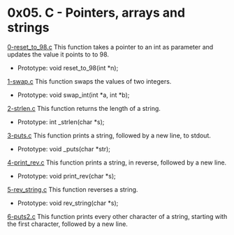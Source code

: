 # 0x05. C - Pointers, arrays and strings

[0-reset_to_98.c](./0-reset_to_98.c)
This function takes a pointer to an int as parameter and updates the value it points to to 98.

- Prototype: void reset_to_98(int \*n);

[1-swap.c](./1-swap.c)
This function swaps the values of two integers.

- Prototype: void swap_int(int *a, int *b);

[2-strlen.c](./2-strlen.c)
This function returns the length of a string.

- Prototype: int \_strlen(char \*s);

[3-puts.c](./3-puts.c)
This function prints a string, followed by a new line, to stdout.

- Prototype: void \_puts(char \*str);

[4-print_rev.c](./4-print_rev.c)
This function prints a string, in reverse, followed by a new line.

- Prototype: void print_rev(char \*s);

[5-rev_string.c](./5-rev_string.c)
This function reverses a string.

- Prototype: void rev_string(char \*s);

[6-puts2.c](./6-puts2.c)
This function prints every other character of a string, starting with the first character, followed by a new line.

